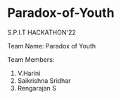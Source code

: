 # Paradox-of-Youth
S.P.I.T HACKATHON'22 

Team Name: Paradox of Youth

Team Members:
1. V.Harini
2. Saikrishna Sridhar
3. Rengarajan S

